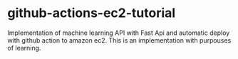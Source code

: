 # github-actions-ec2-tutorial
Implementation of machine learning API with Fast Api and automatic deploy with github action to amazon ec2. 
This is an implementation with purpouses of learning.
